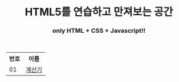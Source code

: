 <div align="center">
  <h1>HTML5를 연습하고 만져보는 공간</h1>
  <h3>only HTML + CSS + Javascript!!</h3>
  <br>
  <table>
    <tr>
      <th>번호</th>
      <th>이름</th>
    </tr>
    <tr>
      <td>01</td>
      <td><a href="https://github.com/mkway999/html5/tree/main/01.%EA%B3%84%EC%82%B0%EA%B8%B0">계산기</a></td>
    </tr>
  </table>
</div>
